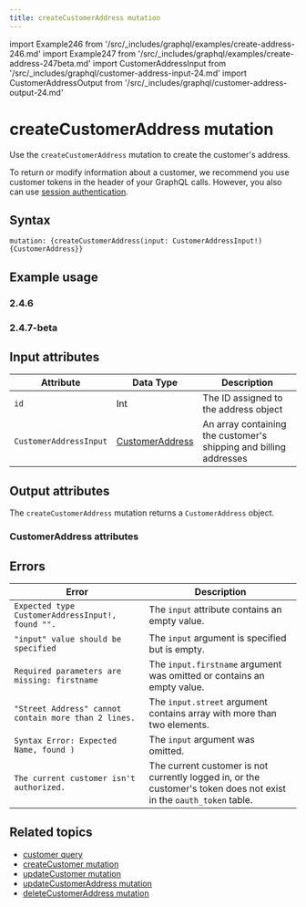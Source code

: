 ```yaml
---
title: createCustomerAddress mutation
---
```


import Example246 from '/src/_includes/graphql/examples/create-address-246.md'
import Example247 from '/src/_includes/graphql/examples/create-address-247beta.md'
import CustomerAddressInput from '/src/_includes/graphql/customer-address-input-24.md'
import CustomerAddressOutput from '/src/_includes/graphql/customer-address-output-24.md'

# createCustomerAddress mutation

Use the `createCustomerAddress` mutation to create the customer's address.

To return or modify information about a customer, we recommend you use customer tokens in the header of your GraphQL calls. However, you also can use [session authentication](https://developer.adobe.com/commerce/webapi/get-started/authentication/gs-authentication-session).

## Syntax

`mutation: {createCustomerAddress(input: CustomerAddressInput!) {CustomerAddress}}`

## Example usage

<TabsBlock orientation="horizontal" slots="heading, content" repeat="2" theme="light"/>

### 2.4.6

<Example246 />

### 2.4.7-beta

<Example247 />

## Input attributes

Attribute |  Data Type | Description
--- | --- | ---
`id` | Int | The ID assigned to the address object
`CustomerAddressInput` | [CustomerAddress](#customeraddressinput-attributes) | An array containing the customer's shipping and billing addresses

<CustomerAddressInput />

## Output attributes

The `createCustomerAddress` mutation returns a `CustomerAddress` object.

### CustomerAddress attributes

<CustomerAddressOutput />

## Errors

Error | Description
--- | ---
`Expected type CustomerAddressInput!, found "".` | The `input` attribute contains an empty value.
`"input" value should be specified` | The `input` argument is specified but is empty.
`Required parameters are missing: firstname` | The `input.firstname` argument was omitted or contains an empty value.
`"Street Address" cannot contain more than 2 lines.` | The `input.street` argument contains array with more than two elements.
`Syntax Error: Expected Name, found )` | The `input` argument was omitted.
`The current customer isn't authorized.` | The current customer is not currently logged in, or the customer's token does not exist in the `oauth_token` table.

## Related topics

*  [customer query](../queries/customer.md)
*  [createCustomer mutation](create.md)
*  [updateCustomer mutation](update.md)
*  [updateCustomerAddress mutation](update-address.md)
*  [deleteCustomerAddress mutation](delete-address.md)
